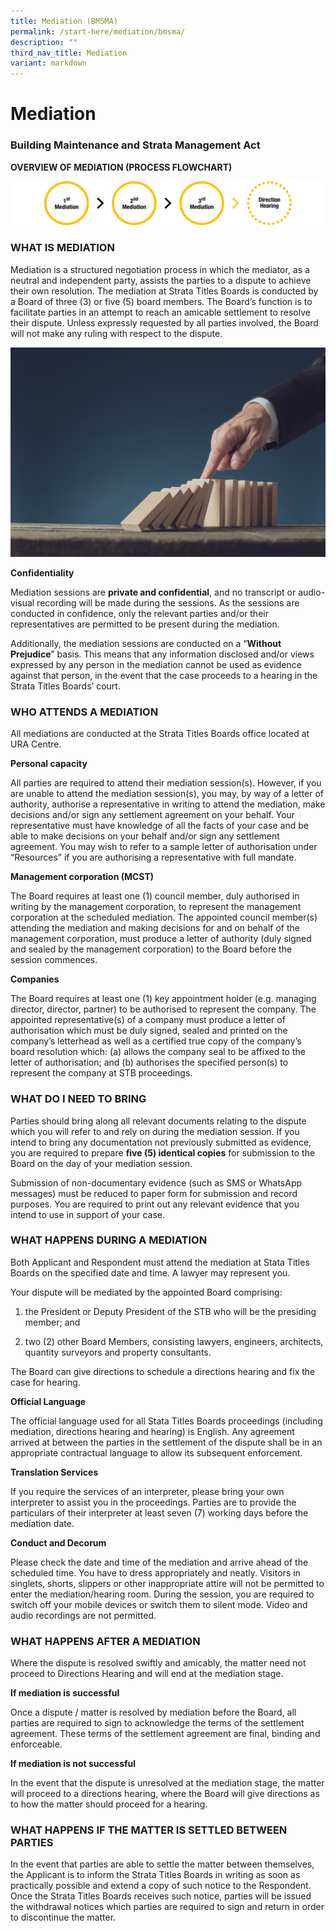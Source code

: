 ```yaml
---
title: Mediation (BMSMA)
permalink: /start-here/mediation/bmsma/
description: ""
third_nav_title: Mediation
variant: markdown
---
```

# Mediation

### Building Maintenance and Strata Management Act
**OVERVIEW OF MEDIATION (PROCESS FLOWCHART)**


![Mediation (BMSMA) Process Flowchart](/images/General%20Proceedings/Mediation/bmsma-flowchart.png)

### WHAT IS MEDIATION

Mediation is a structured negotiation process in which the mediator, as a neutral and independent party, assists the parties to a dispute to achieve their own resolution. The mediation at Strata Titles Boards is conducted by a Board of three (3) or five (5) board members. The Board’s function is to facilitate parties in an attempt to reach an amicable settlement to resolve their dispute. Unless expressly requested by all parties involved, the Board will not make any ruling with respect to the dispute.

![mediation](/images/solving%20problem.jpg)

**Confidentiality**

Mediation sessions are **private and confidential**, and no transcript or audio-visual recording will be made during the sessions. As the sessions are conducted in confidence, only the relevant parties and/or their representatives are permitted to be present during the mediation.

Additionally, the mediation sessions are conducted on a “**Without Prejudice**” basis. This means that any information disclosed and/or views expressed by any person in the mediation cannot be used as evidence against that person, in the event that the case proceeds to a hearing in the Strata Titles Boards’ court.

### WHO ATTENDS A MEDIATION

All mediations are conducted at the Strata Titles Boards office located at URA Centre.

**Personal capacity**

All parties are required to attend their mediation session(s). However, if you are unable to attend the mediation session(s), you may, by way of a letter of authority, authorise a representative in writing to attend the mediation, make decisions and/or sign any settlement agreement on your behalf. Your representative must have knowledge of all the facts of your case and be able to make decisions on your behalf and/or sign any settlement agreement. You may wish to refer to a sample letter of authorisation under “Resources” if you are authorising a representative with full mandate.

**Management corporation (MCST)**

The Board requires at least one (1) council member, duly authorised in writing by the management corporation, to represent the management corporation at the scheduled mediation. The appointed council member(s) attending the mediation and making decisions for and on behalf of the management corporation, must produce a letter of authority (duly signed and sealed by the management corporation) to the Board before the session commences.

**Companies**

The Board requires at least one (1) key appointment holder (e.g. managing director, director, partner) to be authorised to represent the company. The appointed representative(s) of a company must produce a letter of authorisation which must be duly signed, sealed and printed on the company’s letterhead as well as a certified true copy of the company’s board resolution which: (a) allows the company seal to be affixed to the letter of authorisation; and (b) authorises the specified person(s) to represent the company at STB proceedings.

### WHAT DO I NEED TO BRING

Parties should bring along all relevant documents relating to the dispute which you will refer to and rely on during the mediation session. If you intend to bring any documentation not previously submitted as evidence, you are required to prepare **five (5) identical copies** for submission to the Board on the day of your mediation session.

Submission of non-documentary evidence (such as SMS or WhatsApp messages) must be reduced to paper form for submission and record purposes. You are required to print out any relevant evidence that you intend to use in support of your case.

### WHAT HAPPENS DURING A MEDIATION

Both Applicant and Respondent must attend the mediation at Stata Titles Boards on the specified date and time. A lawyer may represent you.

Your dispute will be mediated by the appointed Board comprising:

1.  the President or Deputy President of the STB who will be the presiding member; and
    
2.  two (2) other Board Members, consisting lawyers, engineers, architects, quantity surveyors and property consultants.
    

The Board can give directions to schedule a directions hearing and fix the case for hearing.

**Official Language**

The official language used for all Stata Titles Boards proceedings (including mediation, directions hearing and hearing) is English. Any agreement arrived at between the parties in the settlement of the dispute shall be in an appropriate contractual language to allow its subsequent enforcement.

**Translation Services**

If you require the services of an interpreter, please bring your own interpreter to assist you in the proceedings. Parties are to provide the particulars of their interpreter at least seven (7) working days before the mediation date.

**Conduct and Decorum**

Please check the date and time of the mediation and arrive ahead of the scheduled time. You have to dress appropriately and neatly. Visitors in singlets, shorts, slippers or other inappropriate attire will not be permitted to enter the mediation/hearing room. During the session, you are required to switch off your mobile devices or switch them to silent mode. Video and audio recordings are not permitted.

### WHAT HAPPENS AFTER A MEDIATION

Where the dispute is resolved swiftly and amicably, the matter need not proceed to Directions Hearing and will end at the mediation stage.

**If mediation is successful**

Once a dispute / matter is resolved by mediation before the Board, all parties are required to sign to acknowledge the terms of the settlement agreement. These terms of the settlement agreement are final, binding and enforceable.

**If mediation is not successful**

In the event that the dispute is unresolved at the mediation stage, the matter will proceed to a directions hearing, where the Board will give directions as to how the matter should proceed for a hearing.

### WHAT HAPPENS IF THE MATTER IS SETTLED BETWEEN PARTIES

In the event that parties are able to settle the matter between themselves, the Applicant is to inform the Strata Titles Boards in writing as soon as practically possible and extend a copy of such notice to the Respondent. Once the Strata Titles Boards receives such notice, parties will be issued the withdrawal notices which parties are required to sign and return in order to discontinue the matter.